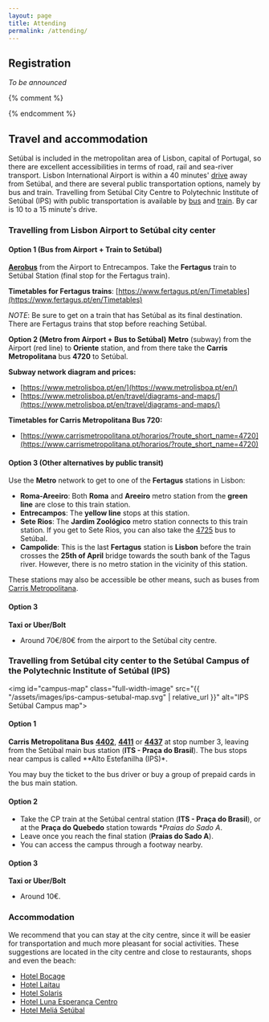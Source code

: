 ```yaml
---
layout: page
title: Attending
permalink: /attending/
---
```


## Registration
*To be announced*

{% comment %}
<!-- 
| Type                                                              | Amount          |
| ------------------------------------------------------------------| --------------- |
| Early Registration                                                | 250€            |
| Early Registration IPS and Partners (E³UDRES², Businet, IBWN)     | 150€            |
| Early Registration Students                                       | 50€             |
| Late Registration                                                 | 300€            |
| Late Registration IPS and Partners (E³UDRES², Businet, IBWN)      | 200€            |
| Late Registration Students                                        | 100€            |

- **Early Registration Deadline**: 6 November
- **Late Registration Deadline**: 24 November

You can now register using this [Registration Form](https://inqueritos.ips.pt/index.php?r=survey/index&sid=913649&lang=en).

Your registration fee should be paid by wire transfer to the following bank account:
- **IBAN**: PT50 0781 0112 0112 0012 8073 7
- **SWIFT/BIC**: IGCPPTPL

You will also need to provide proof of payment when you register.

If you have any problems with your registration, please contact us at the following email address: [icrsr@ips.pt](mailto:icrsr@ips.pt). -->
{% endcomment %}

## Travel and accommodation

Setúbal is included in the metropolitan area of Lisbon, capital of Portugal, so there are excellent accessibilities in terms of road, rail and sea-river transport.
Lisbon International Airport is within a 40 minutes' [drive](https://www.google.pt/maps/dir/Aeroporto+de+Lisboa,+Lisboa/Instituto+Polit%C3%A9cnico+de+Set%C3%BAbal,+Campus+do+IPS+-+Estefanilha,+2910-761+Set%C3%BAbal/@38.6552324,-9.1487701,11z/data=!3m1!4b1!4m14!4m13!1m5!1m1!1s0xd19324616d90183:0xa66a53e58036d46!2m2!1d-9.1353667!2d38.7755936!1m5!1m1!1s0xd1937b2c60f8f47:0xa0df10aa0caa2efa!2m2!1d-8.838784!2d38.522082!3e0) away from Setúbal, and there are several public transportation options, namely by bus and train.
Travelling from Setúbal City Centre to Polytechnic Institute of Setúbal (IPS) with public transportation is available by [bus](https://www.google.pt/maps/dir/Av.+Lu%C3%ADsa+Todi,+Set%C3%BAbal/Instituto+Polit%C3%A9cnico+de+Set%C3%BAbal,+Campus+do+IPS+-+Estefanilha,+2910-761+Set%C3%BAbal/@38.5242738,-8.9012111,13z/data=!3m1!4b1!4m16!4m15!1m5!1m1!1s0xd1943087fa78ac3:0xcba956c8ab93fa57!2m2!1d-8.8913472!2d38.5227998!1m5!1m1!1s0xd1937b2c60f8f47:0xa0df10aa0caa2efa!2m2!1d-8.838784!2d38.522082!2m1!5e0!3e3) and [train](https://www.google.pt/maps/dir/Av.+Lu%C3%ADsa+Todi,+Set%C3%BAbal/Instituto+Polit%C3%A9cnico+de+Set%C3%BAbal,+Campus+do+IPS+-+Estefanilha,+2910-761+Set%C3%BAbal/@38.5197762,-8.8994739,13z/data=!3m1!4b1!4m14!4m13!1m5!1m1!1s0xd1943087fa78ac3:0xcba956c8ab93fa57!2m2!1d-8.8913472!2d38.5227998!1m5!1m1!1s0xd1937b2c60f8f47:0xa0df10aa0caa2efa!2m2!1d-8.838784!2d38.522082!3e0?entry=ttu). By car is 10 to a 15 minute's drive.

### Travelling from Lisbon Airport to Setúbal city center

#### Option 1 (Bus from Airport + Train to Setúbal)
[**Aerobus**](https://www.visitportugal.com/en/content/aerobus) from the Airport to Entrecampos. Take the **Fertagus** train to Setúbal Station (final stop for the Fertagus train).

**Timetables for Fertagus trains**:
[https://www.fertagus.pt/en/Timetables](https://www.fertagus.pt/en/Timetables)

*NOTE*: Be sure to get on a train that has Setúbal as its final destination. There are Fertagus trains that stop before reaching Setúbal.

**Option 2 (Metro from Airport + Bus to Setúbal)**
**Metro** (subway) from the Airport (red line) to **Oriente** station, and from there take the **Carris Metropolitana** bus **4720** to Setúbal.

**Subway network diagram and prices:**
- [https://www.metrolisboa.pt/en/](https://www.metrolisboa.pt/en/)
- [https://www.metrolisboa.pt/en/travel/diagrams-and-maps/](https://www.metrolisboa.pt/en/travel/diagrams-and-maps/)

**Timetables for Carris Metropolitana Bus 720:**
- [https://www.carrismetropolitana.pt/horarios/?route_short_name=4720](https://www.carrismetropolitana.pt/horarios/?route_short_name=4720)

#### Option 3 (Other alternatives by public transit)
Use the **Metro** network to get to one of the **Fertagus** stations in Lisbon:
- **Roma-Areeiro**: Both **Roma** and **Areeiro** metro station from the **green line** are close to this train station.
- **Entrecampos**: The **yellow line** stops at this station. 
- **Sete Rios**: The **Jardim Zoológico** metro station connects to this train station. If you get to Sete Rios, you can also take the [4725](https://www.carrismetropolitana.pt/horarios/?route_short_name=4720) bus to Setúbal.
- **Campolide**: This is the last **Fertagus** station is **Lisbon** before the train crosses the **25th of April** bridge towards the south bank of the Tagus river. However, there is no metro station in the vicinity of this station.

These stations may also be accessible be other means, such as buses from [Carris Metropolitana](https://www.carrismetropolitana.pt/horarios/).

#### Option 3
**Taxi or Uber/Bolt**
- Around 70€/80€ from the airport to the Setúbal city centre.

### Travelling from Setúbal city center to the Setúbal Campus of the Polytechnic Institute of Setúbal (IPS)

<img id="campus-map" class="full-width-image" src="{{ "/assets/images/ips-campus-setubal-map.svg" | relative_url }}" alt="IPS Setúbal Campus map">


#### Option 1
**Carris Metropolitana Bus** [**4402**](https://www.carrismetropolitana.pt/horarios/?route_short_name=4402), [**4411**](https://www.carrismetropolitana.pt/horarios/?route_short_name=4411) or [**4437**](https://www.carrismetropolitana.pt/horarios/?route_short_name=4437) at stop number 3, leaving from the Setúbal main bus station (**ITS - Praça do Brasil**). The bus stops near campus is called **Alto Estefanilha (IPS)*.

You may buy the ticket to the bus driver or buy a group of prepaid cards in the bus main station.

#### Option 2
- Take the CP train at the Setúbal central station (**ITS - Praça do Brasil**), or at the **Praça do Quebedo** station towards **Praias do Sado A*. 
- Leave once you reach the final station (**Praias do Sado A**).
- You can access the campus through a footway nearby.

#### Option 3
**Taxi or Uber/Bolt**
- Around 10€.

### Accommodation
We recommend that you can stay at the city centre, since it will be easier for transportation and much more pleasant for social activities. These suggestions are located in the city centre and  close to restaurants, shops and even the beach:
- [Hotel Bocage](https://www.booking.com/hotel/pt/residencial-bocage.html)
- [Hotel Laitau](http://www.hotellaitau.pt/)
- [Hotel Solaris](http://www.solarishotel.pt/)
- [Hotel Luna Esperança Centro](https://www.lunahoteis.com/en/luna-esperanca/the-hotel.html)
- [Hotel Meliá Setúbal](https://www.meliasetubal.com/)
